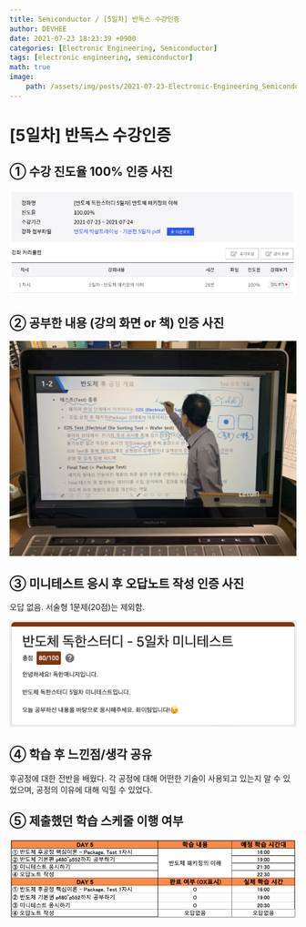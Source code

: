 ```yaml
---
title: Semiconductor / [5일차] 반독스 수강인증
author: DEVHEE
date: 2021-07-23 18:23:39 +0900
categories: [Electronic Engineering, Semiconductor]
tags: [electronic engineering, semiconductor]
math: true
image:
    path: /assets/img/posts/2021-07-23-Electronic-Engineering_Semiconductor_5일차-반독스-수강인증/preview.jpg
---
```


# **[5일차] 반독스 수강인증**

## **① 수강 진도율 100% 인증 사진**

![Fig. 1](/assets/img/posts/2021-07-23-Electronic-Engineering_Semiconductor_5일차-반독스-수강인증/fig_1.png)

## **② 공부한 내용 (강의 화면 or 책) 인증 사진**

![Fig. 2](/assets/img/posts/2021-07-23-Electronic-Engineering_Semiconductor_5일차-반독스-수강인증/fig_2.JPG)

## **③ 미니테스트 응시 후 오답노트 작성 인증 사진**

오답 없음. 서술형 1문제(20점)는 제외함.

![Fig. 3](/assets/img/posts/2021-07-23-Electronic-Engineering_Semiconductor_5일차-반독스-수강인증/fig_3.png)

## **④ 학습 후 느낀점/생각 공유**

후공정에 대한 전반을 배웠다. 각 공정에 대해 어떤한 기술이 사용되고 있는지 알 수 있었으며, 공정의 이유에 대해 익힐 수 있었다. 

## **⑤ 제출했던 학습 스케줄 이행 여부**

![Fig. 5](/assets/img/posts/2021-07-23-Electronic-Engineering_Semiconductor_5일차-반독스-수강인증/fig_5.png)
